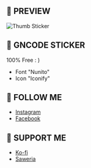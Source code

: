 ## 🍔 PREVIEW

![Thumb Sticker](https://github.com/user-attachments/assets/7bf19a96-9d14-447a-aef3-d651de4c8d29)

## 🥤 GNCODE STICKER
100% Free : )
- Font "Nunito"
- Icon "Iconify"

## 🚀 FOLLOW ME
- [Instagram](https://www.instagram.com/andrerio669/)
- [Facebook](https://www.facebook.com/andrefigma)
 
## 🍺 SUPPORT ME
- [Ko-fi](https://ko-fi.com/andrerio)
- [Saweria](https://saweria.co/andrerio)
